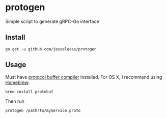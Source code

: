# protogen
Simple script to generate gRPC-Go interface

## Install
`go get -u github.com/jesselucas/protogen`

## Usage
Must have [protocol buffer compiler](https://github.com/google/protobuf) installed. For OS X, I recommend using [Homebrew](http://brew.sh/):

`brew install protobuf`

Then run

`protogen /path/to/myService.proto`

